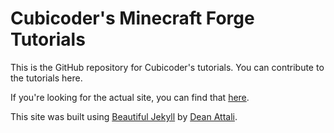 # Cubicoder's Minecraft Forge Tutorials

This is the GitHub repository for Cubicoder's tutorials. You can contribute to the tutorials here.

If you're looking for the actual site, you can find that [here](https://cubicoder.github.io).

This site was built using [Beautiful Jekyll](https://deanattali.com/beautiful-jekyll) by [Dean Attali](https://deanattali.com).